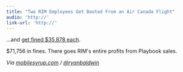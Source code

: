 ```yaml
---
title: "Two RIM Employees Get Booted From an Air Canada Flight"
audio: 'http://'
link-url: 'http://'
---
```

<p>...and <a href="http://www.thestar.com/business/article/1095673--drunk-rim-employees-disrupt-beijing-bound-flight?bn=1">get fined $35,878 each</a>.</p>
<p>$71,756 in fines. There goes RIM's entire profits from Playbook sales.</p>
<p><em>Via <a href="http://mobilesyrup.com/2011/12/01/two-drunk-rim-employees-get-booted-from-an-air-canada-flight-each-fined-35878/">mobilesyrup.com</a> / <a href="https://twitter.com/ryanbaldwin/status/142379015938899968">@ryanbaldwin</a></em></p>
